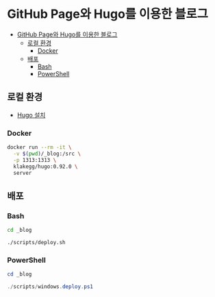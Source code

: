 # GitHub Page와 Hugo를 이용한 블로그

- [GitHub Page와 Hugo를 이용한 블로그](#github-page와-hugo를-이용한-블로그)
  - [로컬 환경](#로컬-환경)
    - [Docker](#docker)
  - [배포](#배포)
    - [Bash](#bash)
    - [PowerShell](#powershell)

## 로컬 환경

- [Hugo 설치](https://gohugo.io/getting-started/installing/)

### Docker

```sh
docker run --rm -it \
  -v $(pwd)/_blog:/src \
  -p 1313:1313 \
  klakegg/hugo:0.92.0 \
  server
```

## 배포

### Bash

```bash
cd _blog

./scripts/deploy.sh
```

### PowerShell

```ps1
cd _blog

./scripts/windows.deploy.ps1
```
